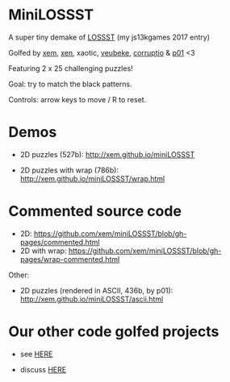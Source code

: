 MiniLOSSST
===

A super tiny demake of [LOSSST](http://js13kgames.com/entries/lossst) (my js13kgames 2017 entry)

Golfed by [xem](https://twitter.com/MaximeEuziere), [xen](https://twitter.com/Xen_the), xaotic, [veubeke](https://twitter.com/I_like_too_much), [corruptio](https://twitter.com/justecorruptio) & [p01](https://twitter.com/p01) <3

Featuring 2 x 25 challenging puzzles!

Goal: try to match the black patterns.

Controls: arrow keys to move / R to reset.

Demos
===

- 2D puzzles (527b): http://xem.github.io/miniLOSSST

- 2D puzzles with wrap (786b): http://xem.github.io/miniLOSSST/wrap.html

Commented source code
=====================

- 2D: https://github.com/xem/miniLOSSST/blob/gh-pages/commented.html
- 2D with wrap: https://github.com/xem/miniLOSSST/blob/gh-pages/wrap-commented.html

Other:

- 2D puzzles (rendered in ASCII, 436b, by p01): http://xem.github.io/miniLOSSST/ascii.html


Our other code golfed projects
===

- see [HERE](https://gist.github.com/xem/206db44adbdd09bac424)

- discuss [HERE](https://jsgolf.club)